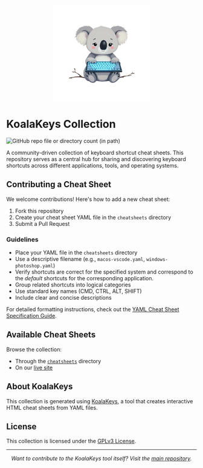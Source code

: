 <p align="center">
  <img src="https://raw.githubusercontent.com/rtuszik/KoalaKeys/main/assets/icons/KoalaKeys.png" width="256">
</p>

# KoalaKeys Collection

![GitHub repo file or directory count (in path)](https://img.shields.io/github/directory-file-count/rtuszik/KoalaKeys-Collection/cheatsheets?style=for-the-badge&label=Cheat%20Sheets)

A community-driven collection of keyboard shortcut cheat sheets. This repository serves as a central hub for sharing and discovering keyboard shortcuts across different applications, tools, and operating systems.

## Contributing a Cheat Sheet

We welcome contributions! Here's how to add a new cheat sheet:

1. Fork this repository
2. Create your cheat sheet YAML file in the `cheatsheets` directory
3. Submit a Pull Request

### Guidelines

-   Place your YAML file in the `cheatsheets` directory
-   Use a descriptive filename (e.g., `macos-vscode.yaml`, `windows-photoshop.yaml`)
-   Verify shortcuts are correct for the specified system and correspond to the _default_ shortcuts for the corresponding application.
-   Group related shortcuts into logical categories
-   Use standard key names (CMD, CTRL, ALT, SHIFT)
-   Include clear and concise descriptions

For detailed formatting instructions, check out the [YAML Cheat Sheet Specification Guide](https://github.com/rtuszik/KoalaKeys/blob/main/yaml_cheatsheet_spec.md).

## Available Cheat Sheets

Browse the collection:

-   Through the [`cheatsheets`](./cheatsheets) directory
-   On our [live site](https://rtuszik.github.io/KoalaKeys-Collection/)

## About KoalaKeys

This collection is generated using [KoalaKeys](https://github.com/rtuszik/KoalaKeys), a tool that creates interactive HTML cheat sheets from YAML files.

## License

This collection is licensed under the [GPLv3 License](LICENSE).

---

<p align="center">
  <i>Want to contribute to the KoalaKeys tool itself? Visit the <a href="https://github.com/rtuszik/KoalaKeys">main repository</a>.</i>
</p>
